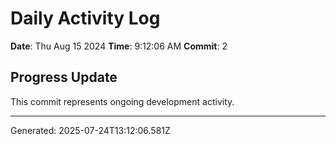# Daily Activity Log

**Date**: Thu Aug 15 2024
**Time**: 9:12:06 AM
**Commit**: 2

## Progress Update

This commit represents ongoing development activity.

---
Generated: 2025-07-24T13:12:06.581Z
